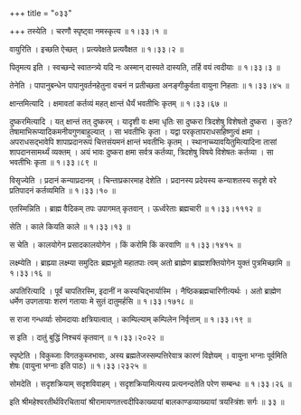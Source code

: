 +++
title = "०३३"

+++
तस्येति । चरणौ स्पृष्ट्वा नमस्कृत्य  ॥  १।३३।१ ॥   

  

वायुरिति । इच्छति ऐच्छत् । प्रत्यवेक्षते प्रत्यवैक्षत  ॥  १।३३।२ ॥   

  

पितृमत्य इति । स्वच्छन्दे स्वातन्त्र्ये यदि नः अस्मान् दास्यते दास्यति, तर्हि वयं त्वदीयाः  ॥  १।३३।३ ॥   

  

तेनेति । पापानुबन्धेन पापानुवर्तनहेतुना वचनं न प्रतीच्छता अनङ्गीकुर्वता वायुना निहताः  ॥  १।३३।४५ ॥   

  

क्षान्तमित्यादि । क्षमावतां कर्तव्यं महत् क्षान्तं धैर्यं भवतीभिः कृतम्  ॥  १।३३।६७ ॥   

  

दुष्करमित्यादि । यत् क्षान्तं तत् दुष्करम् । यादृशी वः क्षमा धृतिः सा दुष्करा त्रिदशेषु विशेषतो दुष्करा । कुतः? तेषामाभिरूप्यादिकमनीयगुणबाहुल्यात् । सा भवतीभिः कृता । यद्वा परकृतापराधसहिष्णुत्वं क्षमा । अपराधसद्भावेपि शापाप्रदानरूपं चित्तसंयमनं क्षान्तं भवतीभिः कृतम् । स्थानाच्च्यावयितुमित्यादिना तासां शापदानसामर्थ्यं व्यक्तम् । अयं भावः दुष्करा क्षमा सर्वत्र कर्तव्या, त्रिदशेषु विषये विशेषतः कर्तव्या । सा भवतीभिः कृता  ॥  १।३३।८९ ॥   

  

विसृज्येति । प्रदानं कन्याप्रदानम् । चिन्ताप्रकारमाह देशेति । प्रदानस्य प्रदेयस्य कन्याशतस्य सदृशे वरे प्रतिपादनं कर्तव्यमिति  ॥  १।३३।१० ॥   

  

एतस्मिन्निति । ब्राह्म वैदिकम् तपः उपागमत् कृतवान् । ऊर्ध्वरेताः ब्रह्मचारी  ॥  १।३३।१११२ ॥   

  

सेति । काले कियति काले  ॥  १।३३।१३ ॥   

  

स चेति । कालयोगेन प्रसादकालयोगेन । किं करोमि किं करवाणि  ॥  १।३३।१४१५ ॥   

  

लक्ष्म्येति । ब्राह्म्या लक्ष्म्या समुदितः ब्रह्मभूतो महातपाः त्वम् अतो ब्राह्मेण ब्राह्मशक्तियोगेन युक्तं पुत्रमिच्छामि  ॥  १।३३।१६ ॥   

  

अपतिरित्यादि । पूर्वं चापतिरस्मि, इदानीं न कस्यचिद्भार्यास्मि । नैष्ठिकब्रह्मचारिणीत्यर्थः । अतो ब्राह्मेण धर्मेण उपगतायाः शरणं गतायाः मे सुतं दातुमर्हसि  ॥  १।३३।१७१८ ॥   

  

स राजा गन्धर्व्याः सोमदायाः क्षत्रियात्वात् । काम्पिल्याम् कम्पिलेन निर्वृत्ताम्  ॥  १।३३।१९ ॥   

  

स इति । दातुं बुद्धिं निश्चयं कृतवान्  ॥  १।३३।२०२२ ॥   

  

स्पृष्टेति । विकुब्जाः विगतकुब्जभावाः, अस्य ब्रह्मतेजस्सम्पत्तिरेवात्र कारणं विज्ञेयम् । वायुना भग्नाः पूर्वमिति शेषः (वायुना भग्नाः इति पाठः)  ॥  १।३३।२३२५ ॥   

  

सोमदेति । सदृशक्रियाम् सदृशविवाहम् । सदृशक्रियामित्यस्य प्रत्यनन्दतेति परेण सम्बन्धः  ॥  १।३३।२६ ॥   

  

इति श्रीमहेश्वरतीर्थविरचितायां श्रीरामायणतत्त्वदीपिकाख्यायां बालकाण्डव्याख्यायां त्रयस्त्रिंशः सर्गः  ॥  ३३  ॥   

  

  

